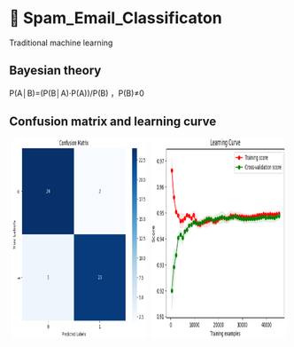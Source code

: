 # 🤖 Spam_Email_Classificaton

Traditional machine learning

## Bayesian theory

P(A│B)=(P(B│A)·P(A))/P(B) ，P(B)≠0

## Confusion matrix and learning curve

<div style="display: flex; justify-content: space-around;">
  <img src="./img/MulNB1.png" alt="混淆矩阵" style="width: 48%; height: 360px;">
  <img src="./img/MulNB4.png" alt="学习曲线" style="width: 48%; height: 360px;">
</div>

